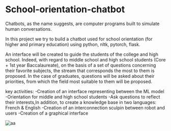 # School-orientation-chatbot

Chatbots, as the name suggests, are computer programs built to simulate human conversations.

In this project we try to build a chatbot used for school orientation (for higher and primary education) using python, nltk, pytorch, flask.

An interface will be created to guide the students of the college and high school. Indeed, with regard to middle school and high school students (Core + 1st year Baccalaureate), on the basis of a set of questions concerning their favorite subjects, the stream that corresponds the most to them is proposed. In the case of graduates, questions will be asked about their priorities, from which the field most suitable to them will be proposed.

key activities:
-Creation of an interface representing between the ML model -Orientation for middle and high school students
-Ask questions to reflect their interests,In addition, to create a knowledge base in two languages: French & English
-Creation of an interconnection sculpin between robot and users
-Creation of a graphical interface


![aa](https://user-images.githubusercontent.com/75954544/172796906-d6152f9a-e135-4032-918f-b0a7c633cd77.JPG)
